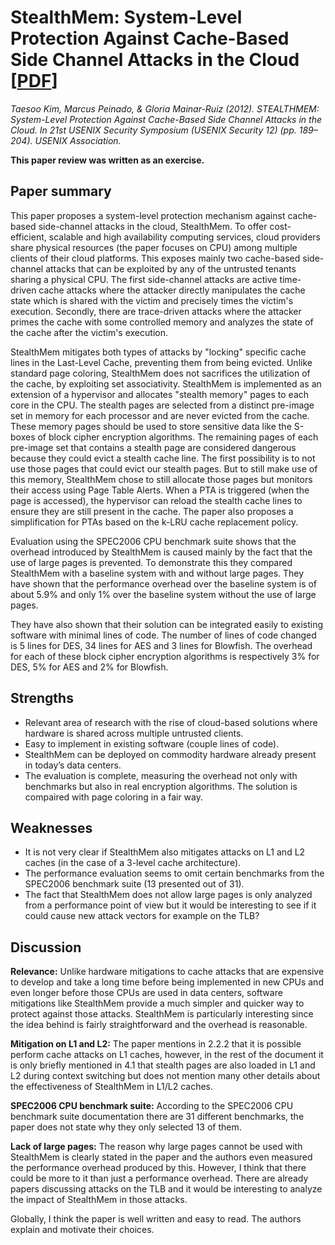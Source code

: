 # StealthMem: System-Level Protection Against Cache-Based Side Channel Attacks in the Cloud [[PDF](https://www.usenix.org/system/files/conference/usenixsecurity12/sec12-final79.pdf)]

*Taesoo Kim, Marcus Peinado, & Gloria Mainar-Ruiz (2012). STEALTHMEM: System-Level Protection Against Cache-Based Side Channel Attacks in the Cloud. In 21st USENIX Security Symposium (USENIX Security 12) (pp. 189–204). USENIX Association.*

**This paper review was written as an exercise.**

## Paper summary 

This paper proposes a system-level protection mechanism against cache-based side-channel attacks in the cloud, StealthMem. To offer cost-efficient, scalable and high availability computing services, cloud providers share physical resources (the paper focuses on CPU) among multiple clients of their cloud platforms. This exposes mainly two cache-based side-channel attacks that can be exploited by any of the untrusted tenants sharing a physical CPU. The first side-channel attacks are active time-driven cache attacks where the attacker directly manipulates the cache state which is shared with the victim and precisely times the victim's execution. Secondly, there are trace-driven attacks where the attacker primes the cache with some controlled memory and analyzes the state of the cache after the victim's execution.

StealthMem mitigates both types of attacks by "locking" specific cache lines in the Last-Level Cache, preventing them from being evicted. Unlike standard page coloring, StealthMem does not sacrifices the utilization of the cache, by exploiting set associativity. StealthMem is implemented as an extension of a hypervisor and allocates "stealth memory" pages to each core in the CPU. The stealth pages are selected from a distinct pre-image set in memory for each processor and are never evicted from the cache. These memory pages should be used to store sensitive data like the S-boxes of block cipher encryption algorithms. The remaining pages of each pre-image set that contains a stealth page are considered dangerous because they could evict a stealth cache line. The first possibility is to not use those pages that could evict our stealth pages. But to still make use of this memory, StealthMem chose to still allocate those pages but monitors their access using Page Table Alerts. When a PTA is triggered (when the page is accessed), the hypervisor can reload the stealth cache lines to ensure they are still present in the cache. The paper also proposes a simplification for PTAs based on the k-LRU cache replacement policy.

Evaluation using the SPEC2006 CPU benchmark suite shows that the overhead introduced by StealthMem is caused mainly by the fact that the use of large pages is prevented. To demonstrate this they compared StealthMem with a baseline system with and without large pages. They have shown that the performance overhead over the baseline system is of about 5.9% and only 1% over the baseline system without the use of large pages.

They have also shown that their solution can be integrated easily to existing software with minimal lines of code. The number of lines of code changed is 5 lines for DES, 34 lines for AES and 3 lines for Blowfish. The overhead for each of these block cipher encryption algorithms is respectively 3% for DES, 5% for AES and 2% for Blowfish.

## Strengths

+ Relevant area of research with the rise of cloud-based solutions where hardware is shared across multiple untrusted clients.
+ Easy to implement in existing software (couple lines of code).
+ StealthMem can be deployed on commodity hardware already present in today’s data centers.
+ The evaluation is complete, measuring the overhead not only with benchmarks but also in real encryption algorithms. The solution is compaired with page coloring in a fair way. 

## Weaknesses

- It is not very clear if StealthMem also mitigates attacks on L1 and L2 caches (in the case of a 3-level cache architecture).
- The performance evaluation seems to omit certain benchmarks from the SPEC2006 benchmark suite (13 presented out of 31).
- The fact that StealthMem does not allow large pages is only analyzed from a performance point of view but it would be interesting to see if it could cause new attack vectors for example on the TLB?

## Discussion

**Relevance:** Unlike hardware mitigations to cache attacks that are expensive to develop and take a long time before being implemented in new CPUs and even longer before those CPUs are used in data centers, software mitigations like StealthMem provide a much simpler and quicker way to protect against those attacks. StealthMem is particularly interesting since the idea behind is fairly straightforward and the overhead is reasonable.

**Mitigation on L1 and L2:** The paper mentions in 2.2.2 that it is possible perform cache attacks on L1 caches, however, in the rest of the document it is only briefly mentioned in 4.1 that stealth pages are also loaded in L1 and L2 during context switching but does not mention many other details about the effectiveness of StealthMem in L1/L2 caches.

**SPEC2006 CPU benchmark suite:** According to the SPEC2006 CPU benchmark suite documentation there are 31 different benchmarks, the paper does not state why they only selected 13 of them.

**Lack of large pages:** The reason why large pages cannot be used with StealthMem is clearly stated in the paper and the authors even measured the performance overhead produced by this. However, I think that there could be more to it than just a performance overhead. There are already papers discussing attacks on the TLB and it would be interesting to analyze the impact of StealthMem in those attacks.

Globally, I think the paper is well written and easy to read. The authors explain and motivate their choices.